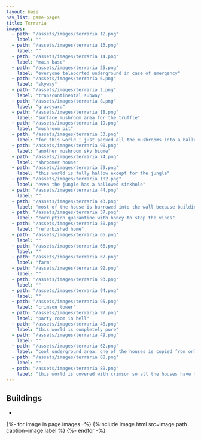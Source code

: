 ```yaml
---
layout: base
nav_list: game-pages
title: Terraria
images:
  - path: "/assets/images/terraria 12.png"
    label: ""
  - path: "/assets/images/terraria 13.png"
    label: ""
  - path: "/assets/images/terraria 14.png"
    label: "main base"
  - path: "/assets/images/terraria 25.png"
    label: "everyone teleported underground in case of emergency"
  - path: "/assets/images/terraria 6.png"
    label: "skyway"
  - path: "/assets/images/terraria 2.png"
    label: "transcontinental subway"
  - path: "/assets/images/terraria 8.png"
    label: "graveyard"
  - path: "/assets/images/terraria 18.png"
    label: "surface mushroom area for the truffle"
  - path: "/assets/images/terraria 19.png"
    label: "mushroom pit"
  - path: "/assets/images/terraria 53.png"
    label: "for this world I just packed all the mushrooms into a balloon in the sky"
  - path: "/assets/images/terraria 90.png"
    label: "another mushroom sky biome"
  - path: "/assets/images/terraria 74.png"
    label: "shroomer house"
  - path: "/assets/images/terraria 39.png"
    label: "this world is fully hallow except for the jungle"
  - path: "/assets/images/terraria 102.png"
    label: "even the jungle has a hallowed sinkhole"
  - path: "/assets/images/terraria 44.png"
    label: ""
  - path: "/assets/images/terraria 43.png"
    label: "most of the house is burrowed into the wall because building is hard"
  - path: "/assets/images/terraria 37.png"
    label: "corruption quarantine with honey to stop the vines"
  - path: "/assets/images/terraria 50.png"
    label: "refurbished home"
  - path: "/assets/images/terraria 65.png"
    label: ""
  - path: "/assets/images/terraria 66.png"
    label: ""
  - path: "/assets/images/terraria 67.png"
    label: "farm"
  - path: "/assets/images/terraria 92.png"
    label: ""
  - path: "/assets/images/terraria 93.png"
    label: ""
  - path: "/assets/images/terraria 94.png"
    label: ""
  - path: "/assets/images/terraria 95.png"
    label: "crimson tower"
  - path: "/assets/images/terraria 97.png"
    label: "party room in hell"
  - path: "/assets/images/terraria 48.png"
    label: "this world is completely pure"
  - path: "/assets/images/terraria 49.png"
    label: ""
  - path: "/assets/images/terraria 62.png"
    label: "cool underground area. one of the houses is copied from online"
  - path: "/assets/images/terraria 88.png"
    label: ""
  - path: "/assets/images/terraria 89.png"
    label: "this world is covered with crimson so all the houses have to be in the air. I also found the design online."
---
```


## Buildings

- 

{%- for image in page.images -%}
{%include image.html src=image.path caption=image.label %}
{%- endfor -%}
